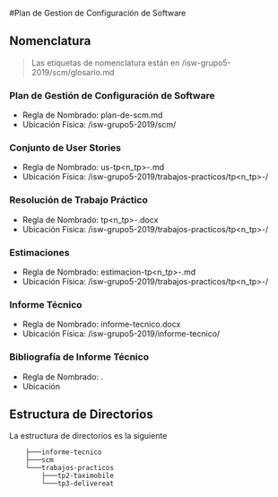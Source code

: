 #Plan de Gestion de Configuración de Software

## Nomenclatura
> Las etiquetas de nomenclatura están en /isw-grupo5-2019/scm/glosario.md

### Plan de Gestión de Configuración de Software
* Regla de Nombrado: plan-de-scm.md
* Ubicación Física: /isw-grupo5-2019/scm/

### Conjunto de User Stories
* Regla de Nombrado: us-tp<n_tp>-<dominio>.md
* Ubicación Física: /isw-grupo5-2019/trabajos-practicos/tp<n_tp>-<dominio>/

### Resolución de Trabajo Práctico
* Regla de Nombrado: tp<n_tp>-<dominio>.docx
* Ubicación Fisica: /isw-grupo5-2019/trabajos-practicos/tp<n_tp>-<dominio>/

### Estimaciones
* Regla de Nombrado: estimacion-tp<n_tp>-<dominio>.md
* Ubicación Física: /isw-grupo5-2019/trabajos-practicos/tp<n_tp>-<dominio>/

### Informe Técnico
* Regla de Nombrado: informe-tecnico.docx
* Ubicación Física: /isw-grupo5-2019/informe-tecnico/

### Bibliografía de Informe Técnico
* Regla de Nombrado: <nombre>.<ext>
* Ubicación

## Estructura de Directorios
La estructura de directorios es la siguiente

```isw-grupo5-2019
    ├───informe-tecnico
    ├───scm
    └───trabajos-practicos
        ├───tp2-taximobile
        └───tp3-delivereat
```
